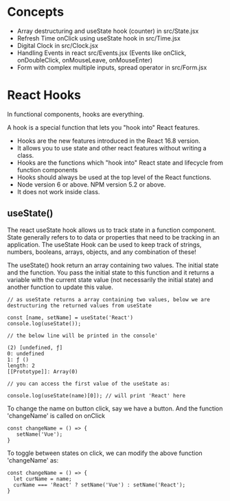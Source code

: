 # Concepts

- Array destructuring and useState hook (counter) in src/State.jsx
- Refresh Time onClick using useState hook in src/Time.jsx
- Digital Clock in src/Clock.jsx
- Handling Events in react src/Events.jsx (Events like onClick, onDoubleClick, onMouseLeave, onMouseEnter)
- Form with complex multiple inputs, spread operator in src/Form.jsx  

# React Hooks

In functional components, hooks are everything.

A hook is a special function that lets you "hook into" React features.

- Hooks are the new features introduced in the React 16.8 version.
- It allows you to use state and other react features without writing a class. 
- Hooks are the functions which "hook into" React state and lifecycle from function components
- Hooks should always be used at the top level of the React functions.
- Node version  6 or above. NPM version 5.2 or above.
- It does not work inside class.

## useState()

The react useState hook allows us to track state in a function component. State generally refers to to data or properties that need to be tracking in an application. The useState Hook can be used to keep track of strings, numbers, booleans, arrays, objects, and any combination of these!

The useState() hook return an array containing two values. The initial state and the function. You pass the initial state to this function and it returns a variable with the current state value (not necessarily the initial state) and another function to update this value.

```
// as useState returns a array containing two values, below we are destructuring the returned values from useState

const [name, setName] = useState('React') 
console.log(useState());

// the below line will be printed in the console'

(2) [undefined, ƒ]
0: undefined
1: ƒ ()
length: 2
[[Prototype]]: Array(0)

// you can access the first value of the useState as:

console.log(useState(name)[0]); // will print 'React' here
```

To change the name on button click, say we have a button. And the function 'changeName' is called on onClick
 ```
 const changeName = () => {
    setName('Vue');
 }
 ```
 To toggle between states on click, we can modify the above function 'changeName' as:
 ```
 const changeName = () => {
   let curName = name;
   curName === 'React' ? setName('Vue') : setName('React');
 }
 ```
 
 

